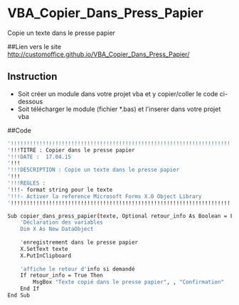# VBA_Copier_Dans_Press_Papier
Copie un texte dans le presse papier	

##Lien vers le site
http://customoffice.github.io/VBA_Copier_Dans_Press_Papier/

## Instruction
- Soit créer un module dans votre projet vba et y copier/coller le code ci-dessous
- Soit télécharger le module (fichier *.bas) et l'inserer dans votre projet vba

##Code
```bash
'!!!!!!!!!!!!!!!!!!!!!!!!!!!!!!!!!!!!!!!!!!!!!!!!!!!!!!!!!!!!!!!!!!!!!!!!!!!!!!!!!!!!!!!!!!!!!!!!!!!!!!
'!!!TITRE : Copier dans le presse papier                                                            !!!
'!!!DATE :  17.04.15                                                                                !!!
'!!!                                                                                                !!!
'!!!DESCRIPTION : Copie un texte dans le presse papier                                              !!!
'!!!                                                                                                !!!
'!!!REGLES :                                                                                        !!!
'!!!- format string pour le texte                                                                   !!!
'!!!- Activer la reference Microsoft Forms X.0 Object Library                                       !!!
'!!!!!!!!!!!!!!!!!!!!!!!!!!!!!!!!!!!!!!!!!!!!!!!!!!!!!!!!!!!!!!!!!!!!!!!!!!!!!!!!!!!!!!!!!!!!!!!!!!!!!!

Sub copier_dans_press_papier(texte, Optional retour_info As Boolean = False)
    'Déclaration des variables
    Dim X As New DataObject
    
    'enregistrement dans le presse papier
    X.SetText texte
    X.PutInClipboard
    
    'affiche le retour d'info si demandé
    If retour_info = True Then
        MsgBox "Texte copié dans le presse papier", , "Confirmation"
    End If
End Sub
```
